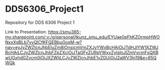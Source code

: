 # DDS6306_Project1
Repository for DDS 6306 Project 1

Link to Presentation:
https://smu365-my.sharepoint.com/:v:/g/personal/tkunz_smu_edu/EYUae0eFhKZOrmpHWONxxXgBLb7vvQlCfKFQEBbuGosM-w?nav=eyJyZWZlcnJhbEluZm8iOnsicmVmZXJyYWxBcHAiOiJTdHJlYW1XZWJBcHAiLCJyZWZlcnJhbFZpZXciOiJTaGFyZURpYWxvZyIsInJlZmVycmFsQXBwUGxhdGZvcm0iOiJXZWIiLCJyZWZlcnJhbE1vZGUiOiJ2aWV3In19&e=85QWQk

